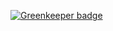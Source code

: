

[![Greenkeeper badge](https://badges.greenkeeper.io/gsingh737/BoilerplateJWT-LocalLoginAuthServer.svg)](https://greenkeeper.io/)